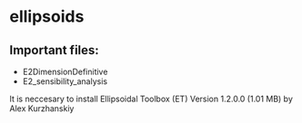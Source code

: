 # ellipsoids

## Important files:
- E2DimensionDefinitive
- E2_sensibility_analysis

It is neccesary to install
Ellipsoidal Toolbox (ET)
Version 1.2.0.0 (1.01 MB) by Alex Kurzhanskiy
